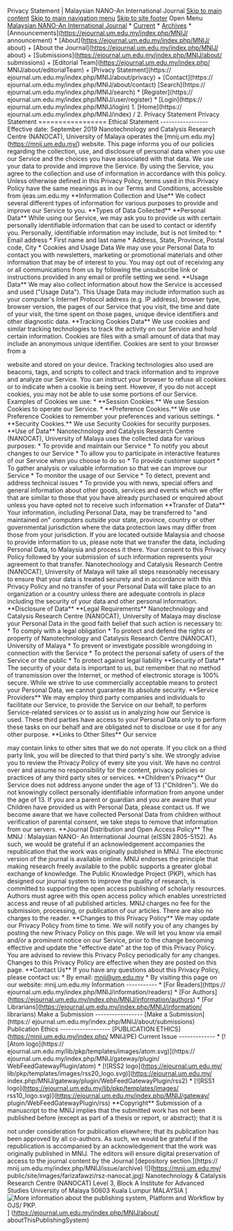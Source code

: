 Privacy Statement | Malaysian NANO-An International Journal [Skip to main content](#pkp\_content\_main) [Skip to main navigation menu](#siteNav) [Skip to site footer](#pkp\_content\_footer) Open Menu [Malaysian NANO-An International Journal]( https://ejournal.um.edu.my/index.php/MNIJ/index ) \* [Current](https://ejournal.um.edu.my/index.php/MNIJ/issue/current) \* [Archives](https://ejournal.um.edu.my/index.php/MNIJ/issue/archive) \* [Announcements](https://ejournal.um.edu.my/index.php/MNIJ/ announcement) \* [About](https://ejournal.um.edu.my/index.php/MNIJ/ about) + [About the Journal](https://ejournal.um.edu.my/index.php/MNIJ/ about) + [Submissions](https://ejournal.um.edu.my/index.php/MNIJ/about/ submissions) + [Editorial Team](https://ejournal.um.edu.my/index.php/ MNIJ/about/editorialTeam) + [Privacy Statement](https:// ejournal.um.edu.my/index.php/MNIJ/about/privacy) + [Contact](https:// ejournal.um.edu.my/index.php/MNIJ/about/contact) [Search](https:// ejournal.um.edu.my/index.php/MNIJ/search) \* [Register](https:// ejournal.um.edu.my/index.php/MNIJ/user/register) \* [Login](https:// ejournal.um.edu.my/index.php/MNIJ/login) 1. [Home](https:// ejournal.um.edu.my/index.php/MNIJ/index) / 2. Privacy Statement Privacy Statement ================= Ethical Statement ----------------- Effective date: September 2019 Nanotechnology and Catalysis Research Centre (NANOCAT), University of Malaya operates the [mnij.um.edu.my] (https://mnij.um.edu.my/) website. This page informs you of our policies regarding the collection, use, and disclosure of personal data when you use our Service and the choices you have associated with that data. We use your data to provide and improve the Service. By using the Service, you agree to the collection and use of information in accordance with this policy. Unless otherwise defined in this Privacy Policy, terms used in this Privacy Policy have the same meanings as in our Terms and Conditions, accessible from ijeas.um.edu.my \*\*Information Collection and Use\*\* We collect several different types of information for various purposes to provide and improve our Service to you. \*\*Types of Data Collected\*\* \*\*Personal Data\*\* While using our Service, we may ask you to provide us with certain personally identifiable information that can be used to contact or identify you. Personally, identifiable information may include, but is not limited to: \* Email address \* First name and last name \* Address, State, Province, Postal code, City \* Cookies and Usage Data We may use your Personal Data to contact you with newsletters, marketing or promotional materials and other information that may be of interest to you. You may opt out of receiving any or all communications from us by following the unsubscribe link or instructions provided in any email or profile setting we send. \*\*Usage Data\*\* We may also collect information about how the Service is accessed and used ("Usage Data"). This Usage Data may include information such as your computer's Internet Protocol address (e.g. IP address), browser type, browser version, the pages of our Service that you visit, the time and date of your visit, the time spent on those pages, unique device identifiers and other diagnostic data. \*\*Tracking Cookies Data\*\* We use cookies and similar tracking technologies to track the activity on our Service and hold certain information. Cookies are files with a small amount of data that may include an anonymous unique identifier. Cookies are sent to your browser from a

website and stored on your device. Tracking technologies also used are beacons, tags, and scripts to collect and track information and to improve and analyze our Service. You can instruct your browser to refuse all cookies or to indicate when a cookie is being sent. However, if you do not accept cookies, you may not be able to use some portions of our Service. Examples of Cookies we use: \* \*\*Session Cookies.\*\* We use Session Cookies to operate our Service. \* \*\*Preference Cookies.\*\* We use Preference Cookies to remember your preferences and various settings. \* \*\*Security Cookies.\*\* We use Security Cookies for security purposes. \*\*Use of Data\*\* Nanotechnology and Catalysis Research Centre (NANOCAT), University of Malaya uses the collected data for various purposes: \* To provide and maintain our Service \* To notify you about changes to our Service \* To allow you to participate in interactive features of our Service when you choose to do so \* To provide customer support \* To gather analysis or valuable information so that we can improve our Service \* To monitor the usage of our Service \* To detect, prevent and address technical issues \* To provide you with news, special offers and general information about other goods, services and events which we offer that are similar to those that you have already purchased or enquired about unless you have opted not to receive such information \*\*Transfer of Data\*\* Your information, including Personal Data, may be transferred to "and maintained on" computers outside your state, province, country or other governmental jurisdiction where the data protection laws may differ from those from your jurisdiction. If you are located outside Malaysia and choose to provide information to us, please note that we transfer the data, including Personal Data, to Malaysia and process it there. Your consent to this Privacy Policy followed by your submission of such information represents your agreement to that transfer. Nanotechnology and Catalysis Research Centre (NANOCAT), University of Malaya will take all steps reasonably necessary to ensure that your data is treated securely and in accordance with this Privacy Policy and no transfer of your Personal Data will take place to an organization or a country unless there are adequate controls in place including the security of your data and other personal information. \*\*Disclosure of Data\*\* \*\*Legal Requirements\*\* Nanotechnology and Catalysis Research Centre (NANOCAT), University of Malaya may disclose your Personal Data in the good faith belief that such action is necessary to: \* To comply with a legal obligation \* To protect and defend the rights or property of Nanotechnology and Catalysis Research Centre (NANOCAT), University of Malaya \* To prevent or investigate possible wrongdoing in connection with the Service \* To protect the personal safety of users of the Service or the public \* To protect against legal liability \*\*Security of Data\*\* The security of your data is important to us, but remember that no method of transmission over the Internet, or method of electronic storage is 100% secure. While we strive to use commercially acceptable means to protect your Personal Data, we cannot guarantee its absolute security. \*\*Service Providers\*\* We may employ third party companies and individuals to facilitate our Service, to provide the Service on our behalf, to perform Service-related services or to assist us in analyzing how our Service is used. These third parties have access to your Personal Data only to perform these tasks on our behalf and are obligated not to disclose or use it for any other purpose. \*\*Links to Other Sites\*\* Our service

may contain links to other sites that we do not operate. If you click on a third party link, you will be directed to that third party's site. We strongly advise you to review the Privacy Policy of every site you visit. We have no control over and assume no responsibility for the content, privacy policies or practices of any third party sites or services. \*\*Children's Privacy\*\* Our Service does not address anyone under the age of 13 ("Children"). We do not knowingly collect personally identifiable information from anyone under the age of 13. If you are a parent or guardian and you are aware that your Children have provided us with Personal Data, please contact us. If we become aware that we have collected Personal Data from children without verification of parental consent, we take steps to remove that information from our servers. \*\*Journal Distribution and Open Access Policy\*\* The MNIJ : Malaysian NANO- An International Journal (eISSN 2805-5152). As such, we would be grateful if an acknowledgement accompanies the republication that the work was originally published in MNIJ. The electronic version of the journal is available online. MNIJ endorses the principle that making research freely available to the public supports a greater global exchange of knowledge. The Public Knowledge Project (PKP), which has designed our journal system to improve the quality of research, is committed to supporting the open access publishing of scholarly resources. Authors must agree with this open access policy which enables unrestricted access and reuse of all published articles. MNIJ charges no fee for the submission, processing, or publication of our articles. There are also no charges to the reader. \*\*Changes to this Privacy Policy\*\* We may update our Privacy Policy from time to time. We will notify you of any changes by posting the new Privacy Policy on this page. We will let you know via email and/or a prominent notice on our Service, prior to the change becoming effective and update the "effective date" at the top of this Privacy Policy. You are advised to review this Privacy Policy periodically for any changes. Changes to this Privacy Policy are effective when they are posted on this page. \*\*Contact Us\*\* If you have any questions about this Privacy Policy, please contact us: \* By email: mnij@um.edu.my \* By visiting this page on our website: mnij.um.edu.my Information ----------- \* [For Readers](https:// ejournal.um.edu.my/index.php/MNIJ/information/readers) \* [For Authors] (https://ejournal.um.edu.my/index.php/MNIJ/information/authors) \* [For Librarians](https://ejournal.um.edu.my/index.php/MNIJ/information/ librarians) Make a Submission ----------------- [Make a Submission](https:// ejournal.um.edu.my/index.php/MNIJ/about/submissions) Publication Ethics ------------------ [PUBLICATION ETHICS](https://mnij.um.edu.my/index.php/ MNIJ/PE) Current Issue ------------- \* [![Atom logo](https:// ejournal.um.edu.my/lib/pkp/templates/images/atom.svg)](https:// ejournal.um.edu.my/index.php/MNIJ/gateway/plugin/ WebFeedGatewayPlugin/atom) \* [![RSS2 logo](https://ejournal.um.edu.my/ lib/pkp/templates/images/rss20\_logo.svg)](https://ejournal.um.edu.my/ index.php/MNIJ/gateway/plugin/WebFeedGatewayPlugin/rss2) \* [![RSS1 logo](https://ejournal.um.edu.my/lib/pkp/templates/images/ rss10\_logo.svg)](https://ejournal.um.edu.my/index.php/MNIJ/gateway/ plugin/WebFeedGatewayPlugin/rss) \*\*Copyright\*\* Submission of a manuscript to the MNIJ implies that the submitted work has not been published before (except as part of a thesis or report, or abstract); that it is

not under consideration for publication elsewhere; that its publication has been approved by all co-authors. As such, we would be grateful if the republication is accompanied by an acknowledgement that the work was originally published in MNIJ. The editors will ensure digital preservation of access to the journal content by the Journal [depository section.](https:// mnij.um.edu.my/index.php/MNIJ/issue/archive) ![](https://mnij.um.edu.my/ public/site/images/farizafawzi/rsz-nanocat.jpg) Nanotechnology & Catalysis Research Centre (NANOCAT) Level 3, Block A Institute for Advanced Studies University of Malaya 50603 Kuala Lumpur MALAYSIA [![More information about the publishing system, Platform and Workflow by OJS/ PKP.](https://ejournal.um.edu.my/templates/images/ojs\_brand.png)] (https://ejournal.um.edu.my/index.php/MNIJ/about/ aboutThisPublishingSystem)